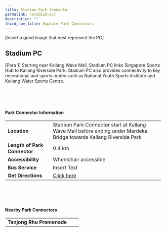 ```yaml
---
title: Stadium Park Connector
permalink: /stadium-pc/
description: ""
third_nav_title: Explore Park Connectors
---
```

[Insert a good image that best represent the PC]

## Stadium PC

[Para 1] Starting near Kallang Wave Mall, Stadium PC links Singapore Sports Hub to Kallang Riverside Park. Stadium PC also provides connectivity to key recreational and sports nodes such as&nbsp;National Youth Sports Institute and Kallang Water Sports Centre.

<br>
<br>
<br>

#### Park Connector Information
|  |  |  |
| -------- | -------- | -------- |
| **Location** | Stadium Park Connector start at Kallang Wave Mall before ending under Merdeka Bridge towards Kallang Riverside Park |  |
| **Length of Park Connector** | 0.4 km   |  |
| **Accessibility** | Wheelchair accessible | |
| **Bus Service** | Insert Text | |
| **Get Directions** | [Click here](http://www.onemap.gov.sg/main/v2/?lat=1.3049642&amp;lng=103.8715965) | |

<br>
<br>
<br>	

#### Nearby Park Connectors
|   |  |  |
| -------- | -------- | -------- |
| **Tanjong Rhu Promenade** | | |
